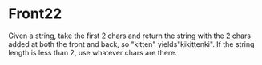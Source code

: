 # Front22

Given a string, take the first 2 chars and return the string with the 2 chars added at both the front and back, so "kitten" yields"kikittenki".
If the string length is less than 2, use whatever chars are there.
